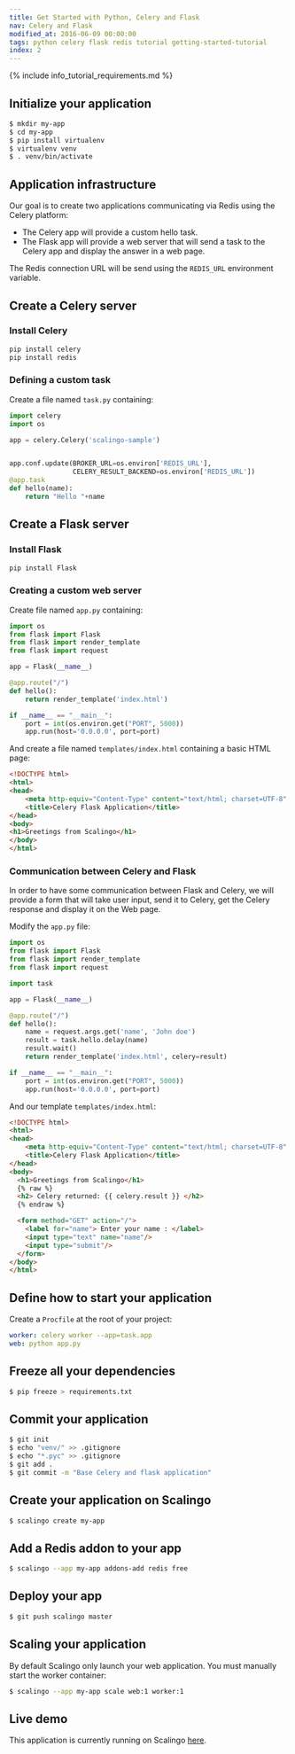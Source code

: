 ```yaml
---
title: Get Started with Python, Celery and Flask
nav: Celery and Flask
modified_at: 2016-06-09 00:00:00
tags: python celery flask redis tutorial getting-started-tutorial
index: 2
---
```


{% include info_tutorial_requirements.md %}

## Initialize your application

```bash
$ mkdir my-app
$ cd my-app
$ pip install virtualenv
$ virtualenv venv
$ . venv/bin/activate
```

## Application infrastructure

Our goal is to create two applications communicating via Redis using the Celery
platform:

* The Celery app will provide a custom hello task.
* The Flask app will provide a web server that will send a task to the Celery
app and display the answer in a web page.

The Redis connection URL will be send using the `REDIS_URL` environment variable.

## Create a Celery server

### Install Celery

```bash
pip install celery
pip install redis
```

### Defining a custom task

Create a file named `task.py` containing:

```python
import celery
import os

app = celery.Celery('scalingo-sample')


app.conf.update(BROKER_URL=os.environ['REDIS_URL'],
                CELERY_RESULT_BACKEND=os.environ['REDIS_URL'])
@app.task
def hello(name):
    return "Hello "+name
```

## Create a Flask server

### Install Flask

```bash
pip install Flask
```

### Creating a custom web server

Create file named `app.py` containing:

```python
import os
from flask import Flask
from flask import render_template
from flask import request

app = Flask(__name__)

@app.route("/")
def hello():
    return render_template('index.html')

if __name__ == "__main__":
    port = int(os.environ.get("PORT", 5000))
    app.run(host='0.0.0.0', port=port)
```

And create a file named `templates/index.html` containing a basic HTML page:

```html
<!DOCTYPE html>
<html>
<head>
	<meta http-equiv="Content-Type" content="text/html; charset=UTF-8" />
	<title>Celery Flask Application</title>
</head>
<body>
<h1>Greetings from Scalingo</h1>
</body>
</html>
```

### Communication between Celery and Flask

In order to have some communication between Flask and Celery, we will provide a
form that will take user input, send it to Celery, get the Celery response and
display it on the Web page.

Modify the `app.py` file:

```python
import os
from flask import Flask
from flask import render_template
from flask import request

import task

app = Flask(__name__)

@app.route("/")
def hello():
    name = request.args.get('name', 'John doe')
    result = task.hello.delay(name)
    result.wait()
    return render_template('index.html', celery=result)

if __name__ == "__main__":
    port = int(os.environ.get("PORT", 5000))
    app.run(host='0.0.0.0', port=port)
```

And our template `templates/index.html`:

```html
<!DOCTYPE html>
<html>
<head>
	<meta http-equiv="Content-Type" content="text/html; charset=UTF-8" />
	<title>Celery Flask Application</title>
</head>
<body>
  <h1>Greetings from Scalingo</h1>
  {% raw %}
  <h2> Celery returned: {{ celery.result }} </h2>
  {% endraw %}

  <form method="GET" action="/">
    <label for="name"> Enter your name : </label>
    <input type="text" name="name"/>
    <input type="submit"/>
  </form>
</body>
</html>
```

## Define how to start your application

Create a `Procfile` at the root of your project:

```yaml
worker: celery worker --app=task.app
web: python app.py
```

## Freeze all your dependencies

```bash
$ pip freeze > requirements.txt
```

## Commit your application

```bash
$ git init
$ echo "venv/" >> .gitignore
$ echo "*.pyc" >> .gitignore
$ git add .
$ git commit -m "Base Celery and flask application"
```

## Create your application on Scalingo

```bash
$ scalingo create my-app
```

## Add a Redis addon to your app

```bash
$ scalingo --app my-app addons-add redis free
```

## Deploy your app

```bash
$ git push scalingo master
```

## Scaling your application

By default Scalingo only launch your web application. You must manually start the worker container:

```bash
$ scalingo --app my-app scale web:1 worker:1
```

## Live demo

This application is currently running on Scalingo [here]( https://sample-python-celery.scalingo.io).
